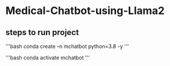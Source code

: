 # Medical-Chatbot-using-Llama2

## steps to run project

'''bash
conda create -n mchatbot python=3.8 -y
'''

'''bash
conda activate mchatbot
'''